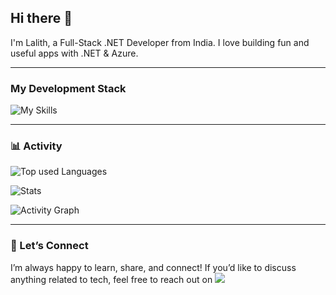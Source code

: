 ## Hi there 👋

I'm Lalith, a Full-Stack .NET Developer from India. I love building fun and useful apps with .NET & Azure.

---

### My Development Stack 

![My Skills](https://go-skill-icons.vercel.app/api/icons?i=cs,dotnet,sqlserver,mongo,azure&perline=5)

---

 
### 📊 Activity

![Top used Languages](https://github-readme-stats.vercel.app/api/top-langs/?username=slalithprasad&layout=compact&theme=tokyonight)

![Stats](https://github-readme-stats.vercel.app/api?username=slalithprasad&show_icons=true&theme=tokyonight)

![Activity Graph](https://github-readme-activity-graph.vercel.app/graph?username=slalithprasad&bg_color=0d1117&color=00b4d8&line=0077b6&point=90e0ef&area=true&hide_border=true)

---

### 🤝 Let’s Connect  

I’m always happy to learn, share, and connect! If you’d like to discuss anything related to tech, feel free to reach out on [![](https://img.shields.io/badge/-LinkedIN-blue?style=flat-square&logo=linkedin&logoColor=white)](https://www.linkedin.com/in/s-lalith-prasad-4ab13b248/)
